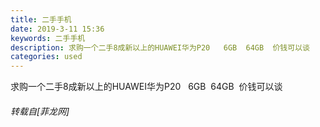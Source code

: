 ```yaml
---
title: 二手手机
date: 2019-3-11 15:36
keywords: 二手手机
description: 求购一个二手8成新以上的HUAWEI华为P20   6GB  64GB  价钱可以谈
categories: used
---
```

<td class="t_f" id="postmessage_3202832">

求购一个二手8成新以上的HUAWEI华为P20   6GB  64GB  价钱可以谈</td>
###### 转载自[菲龙网]